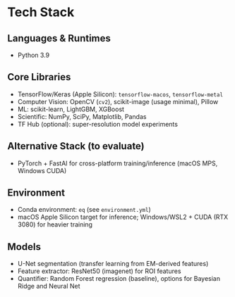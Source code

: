 # Tech Stack

## Languages & Runtimes
- Python 3.9

## Core Libraries
- TensorFlow/Keras (Apple Silicon): `tensorflow-macos`, `tensorflow-metal`
- Computer Vision: OpenCV (`cv2`), scikit-image (usage minimal), Pillow
- ML: scikit-learn, LightGBM, XGBoost
- Scientific: NumPy, SciPy, Matplotlib, Pandas
- TF Hub (optional): super-resolution model experiments

## Alternative Stack (to evaluate)
- PyTorch + FastAI for cross-platform training/inference (macOS MPS, Windows CUDA)

## Environment
- Conda environment: `eq` (see `environment.yml`)
- macOS Apple Silicon target for inference; Windows/WSL2 + CUDA (RTX 3080) for heavier training

## Models
- U-Net segmentation (transfer learning from EM-derived features)
- Feature extractor: ResNet50 (imagenet) for ROI features
- Quantifier: Random Forest regression (baseline), options for Bayesian Ridge and Neural Net
